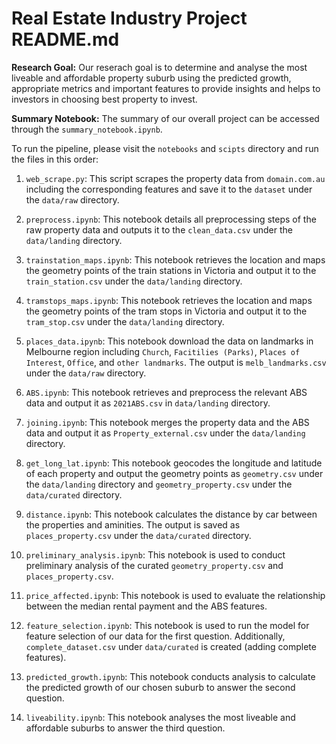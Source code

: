 # Real Estate Industry Project README.md

**Research Goal:** Our reserach goal is to determine and analyse the most liveable and affordable property suburb using the predicted growth, appropriate metrics and important features to provide insights and helps to investors in choosing best property to invest. 

**Summary Notebook:** The summary of our overall project can be accessed through the `summary_notebook.ipynb`. 

To run the pipeline, please visit the `notebooks` and `scipts` directory and run the files in this order:

1. `web_scrape.py`: This script scrapes the property data from `domain.com.au` including the corresponding features and save it to the `dataset` under the `data/raw` directory.

2. `preprocess.ipynb`: This notebook details all preprocessing steps of the raw property data and outputs it to the `clean_data.csv` under the `data/landing` directory.

3. `trainstation_maps.ipynb`: This notebook retrieves the location and maps the geometry points of the train stations in Victoria and output it to the `train_station.csv` under the `data/landing` directory.

4. `tramstops_maps.ipynb`: This notebook retrieves the location and maps the geometry points of the tram stops in Victoria and output it to the `tram_stop.csv` under the `data/landing` directory.

5. `places_data.ipynb`: This notebook download the data on landmarks in Melbourne region including `Church`, `Facitilies (Parks)`, `Places of Interest`, `Office`, and `other landmarks`. The output is `melb_landmarks.csv` under the `data/raw` directory.

6. `ABS.ipynb`: This notebook retrieves and preprocess the relevant ABS data and output it as `2021ABS.csv` in `data/landing` directory.

7. `joining.ipynb`: This notebook merges the property data and the ABS data and output it as `Property_external.csv` under the `data/landing` directory.

8. `get_long_lat.ipynb`: This notebook geocodes the longitude and latitude of each property and output the geometry points as `geometry.csv` under the `data/landing` directory and `geometry_property.csv` under the `data/curated` directory.

9. `distance.ipynb`: This notebook calculates the distance by car between the properties and aminities. The output is saved as `places_property.csv` under the `data/curated` directory.

10. `preliminary_analysis.ipynb`: This notebook is used to conduct preliminary analysis of the curated `geometry_property.csv` and `places_property.csv`.

11. `price_affected.ipynb`: This notebook is used to evaluate the relationship between the median rental payment and the ABS features. 

12. `feature_selection.ipynb`: This notebook is used to run the model for feature selection of our data for the first question. Additionally, `complete_dataset.csv` under `data/curated` is created (adding complete features). 

13. `predicted_growth.ipynb`: This notebook conducts analysis to calculate the predicted growth of our chosen suburb to answer the second question.

14. `liveability.ipynb`: This notebook analyses the most liveable and affordable suburbs to answer the third question. 
